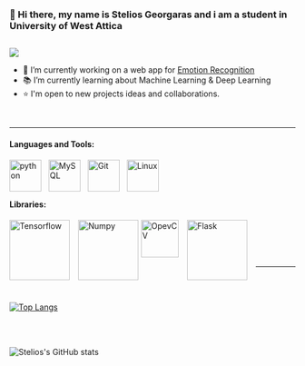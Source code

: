 ### 👋 Hi there, my name is Stelios Georgaras and i am a student in University of West Attica

## 
[![](https://img.shields.io/badge/-Stelios%20Georgaras-blue?style=flat-square&logo=Linkedin&logoColor=white&link=https://www.linkedin.com/in/stelios-georgaras//)](https://www.linkedin.com/in/stelios-georgaras/)

- 📃 I’m currently working on a web app for [Emotion Recognition](https://github.com/steliosgrs/emotion-recognition-streamlit-app)
- 📚 I’m currently learning about Machine Learning & Deep Learning
- ⭐ I'm open to new projects ideas and collaborations.
<br>

---

#### Languages and Tools:
<img align="left" alt="python" width="56px" src="https://cdn.jsdelivr.net/gh/devicons/devicon/icons/python/python-original.svg" style="padding-right:10px;" /> 

<img align="left" alt="MySQL" width="56px" src="https://cdn.jsdelivr.net/gh/devicons/devicon/icons/mysql/mysql-original-wordmark.svg"  style="padding-right:10px;" />

<img align="left" alt="Git" width="56px" src="https://cdn.jsdelivr.net/gh/devicons/devicon/icons/git/git-original.svg" style="padding-right:10px;" />

<img align="left" alt="Linux" width="56px" src="https://cdn.jsdelivr.net/gh/devicons/devicon/icons/linux/linux-original.svg" style="padding-right:10px;" />

          
<br><br><br>

#### Libraries:

<img align="left" alt="Tensorflow" width="106px"  src="https://cdn.jsdelivr.net/gh/devicons/devicon/icons/tensorflow/tensorflow-original-wordmark.svg" style="margin-right:15px;" />
          
<img align="left" alt="Numpy" width="106px" src="https://cdn.jsdelivr.net/gh/devicons/devicon/icons/numpy/numpy-original-wordmark.svg" style="margin-right:5px;"/> 

<img align="left" alt="OpevCV" width="66px" src="https://cdn.jsdelivr.net/gh/devicons/devicon/icons/opencv/opencv-original-wordmark.svg" style="margin-right:15px;"/>

<img align="left" alt="Flask" width="106px" src="https://cdn.jsdelivr.net/gh/devicons/devicon/icons/flask/flask-original-wordmark.svg" style="margin-right:15px;"/> 

<br><br> <br><br>

---

<br><br>

[![Top Langs](https://github-readme-stats.vercel.app/api/top-langs/?username=steliosgrs&theme=dracula)](https://github.com/steliosgrs?tab=repositories) 

<br><br>

![Stelios's GitHub stats](https://github-readme-stats.vercel.app/api?username=steliosgrs&count_private=true&theme=dracula&show_icons=true)


<!-- 
[![Top Langs](https://github-readme-stats.vercel.app/api/top-langs/?username=steliosgrs&theme=dracula&layout=compact)
](https://github.com/steliosgrs/github-readme-stats) 

<img align="center" alt="Tensorflow" width="106px" src="https://cdn.jsdelivr.net/gh/devicons/devicon/icons/tensorflow/tensorflow-original-wordmark.svg" style="margin-top:-35px;" /> -->




